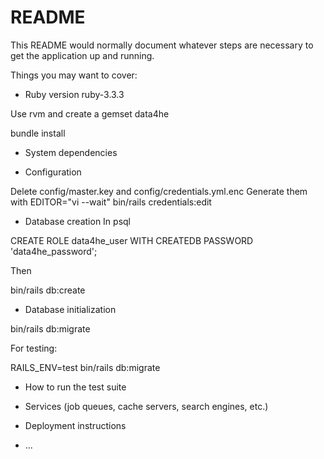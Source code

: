 # README

This README would normally document whatever steps are necessary to get the
application up and running.

Things you may want to cover:

* Ruby version
ruby-3.3.3

Use rvm and create a gemset data4he

bundle install

* System dependencies

* Configuration

Delete config/master.key and config/credentials.yml.enc
Generate them with EDITOR="vi --wait" bin/rails credentials:edit

* Database creation
In psql

CREATE ROLE data4he_user WITH CREATEDB PASSWORD 'data4he_password';

Then

bin/rails db:create

* Database initialization

bin/rails db:migrate

For testing:

RAILS_ENV=test bin/rails db:migrate

* How to run the test suite

* Services (job queues, cache servers, search engines, etc.)

* Deployment instructions

* ...
